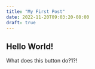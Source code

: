 ```yaml
---
title: "My First Post"
date: 2022-11-20T09:03:20-08:00
draft: true
---
```


## Hello World!

What does this button do?1?!